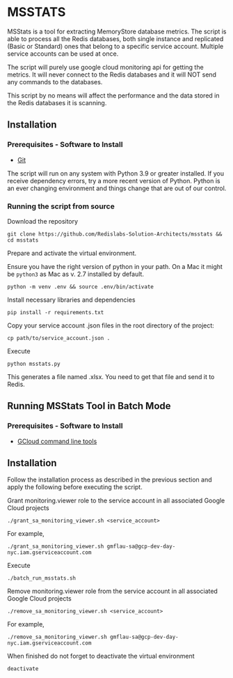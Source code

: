 # MSSTATS

MSStats is a tool for extracting MemoryStore database metrics. The script is able to process all the Redis databases, both single instance and replicated (Basic or Standard) ones that belong to a specific service account. Multiple service accounts can be used at once. 

The script will purely use google cloud monitoring api for getting the metrics. It will never connect to the Redis databases and it will NOT send any commands to the databases.

This script by no means will affect the performance and the data stored in the Redis databases it is scanning.


## Installation
### Prerequisites - Software to Install
* [Git](https://git-scm.com/book/en/v2/Getting-Started-Installing-Git)


The script will run on any system with Python 3.9 or greater installed. If you receive dependency errors, try a more recent version of Python. Python is an ever changing environment and things change that are out of our control.

### Running the script from source

Download the repository

```
git clone https://github.com/Redislabs-Solution-Architects/msstats && cd msstats
```

Prepare and activate the virtual environment.

Ensure you have the right version of python in your path. On a Mac it might be `python3` as Mac as v. 2.7 installed by default.

```
python -m venv .env && source .env/bin/activate
```

Install necessary libraries and dependencies

```
pip install -r requirements.txt
```

Copy your service account .json files in the root directory of the project:

```
cp path/to/service_account.json .
```

Execute 

```
python msstats.py
```

This generates a file named <your project>.xlsx. You need to get that file and send it to Redis.



## Running MSStats Tool in Batch Mode
### Prerequisites - Software to Install
* [GCloud command line tools](https://cloud.google.com/sdk/docs/install)

## Installation
Follow the installation process as described in the previous section and apply the following before executing the script.


Grant monitoring.viewer role to the service account in all associated Google Cloud projects

```
./grant_sa_monitoring_viewer.sh <service_account>
```
For example,
```
./grant_sa_monitoring_viewer.sh gmflau-sa@gcp-dev-day-nyc.iam.gserviceaccount.com
```

Execute

```
./batch_run_msstats.sh
```
    
Remove monitoring.viewer role from the service account in all associated Google Cloud projects 

```
./remove_sa_monitoring_viewer.sh <service_account>
```
For example,
```
./remove_sa_monitoring_viewer.sh gmflau-sa@gcp-dev-day-nyc.iam.gserviceaccount.com
```

When finished do not forget to deactivate the virtual environment

```
deactivate
```
